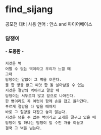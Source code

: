 # find_sijang
공모전 대비 
사용 언어 : 안스 and 파이어베이스


###        담쟁이   

####                     - 도종환 -   
```
저것은 벽   
어쩔 수 없는 벽이라고 우리가 느낄 때   
그때   
담쟁이는 말없이 그 벽을 오른다.   
물 한 방울 없고 씨앗 한 톨 살아남을 수 없는   
저것은 절망의 벽이라고 말할 때   
담쟁이는 서두르지 않고 앞으로 나아간다.   
한 뼘이라도 꼭 여럿이 함께 손을 잡고 올라간다.   
푸르게 절망을 다 덮을 때까지   
바로 그 절망을 다잡고 놓지 않는다.   
저것은 넘을 수 없는 벽이라고 고개를 떨구고 있을 때   
담쟁이 잎 하나는 담쟁이 잎 수천 개를 이끌고   
결국 그 벽을 넘는다.   
```
 
